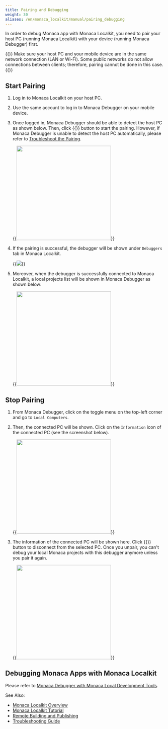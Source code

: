 ```yaml
---
title: Pairing and Debugging
weight: 30
aliases: /en/monaca_localkit/manual/pairing_debugging
---
```


In order to debug Monaca app with Monaca Localkit, you need to pair your
host PC (running Monaca Localkit) with your device (running Monaca
Debugger) first.

{{<note>}}
    Make sure your host PC and your mobile device are in the same network connection (LAN or Wi-Fi). Some public networks do not allow connections between clients; therefore, pairing cannot be done in this case.
{{</note>}}

## Start Pairing

1.  Log in to Monaca Localkit on your host PC.
2.  Use the same account to log in to Monaca Debugger on your mobile
    device.
3.  Once logged in, Monaca Debugger should be able to detect the host PC
    as shown below. Then, click {{<guilabel name="Pair">}} button to start the pairing.
    However, if Monaca Debugger is unable to detect the host PC
    automatically, please refer to [Troubleshoot the Pairing](/en/products_guide/debugger/troubleshooting/#fail-to-pair-monaca-debugger).

    {{<img src="/images/monaca_localkit/manual/pairing_debugging/1.png" width="300">}}

4.  If the pairing is successful, the debugger will be shown under `Debuggers` tab in Monaca Localkit.

    {{<img src="/images/monaca_localkit/manual/pairing_debugging/2.png">}}

5.  Moreover, when the debugger is successfully connected to Monaca
    Localkit, a local projects list will be shown in Monaca Debugger as
    shown below:

    {{<img src="/images/monaca_localkit/manual/pairing_debugging/3.png" width="300">}}

## Stop Pairing

1.  From Monaca Debugger, click on the toggle menu on the top-left corner and go to `Local Computers`.
2.  Then, the connected PC will be shown. Click on the `Information` icon of the connected PC (see the screenshot below).

    {{<img src="/images/monaca_localkit/manual/pairing_debugging/4.png" width="300">}}

3.  The information of the connected PC will be shown here. Click {{<guilabel name="Unpair this computer">}} button to disconnect from the selected PC. Once you unpair, you can't debug your local Monaca projects with this debugger anymore unless you pair it again.

    {{<img src="/images/monaca_localkit/manual/pairing_debugging/5.png" width="300">}}

## Debugging Monaca Apps with Monaca Localkit

Please refer to [Monaca Debugger with Monaca Local Development Tools](/en/products_guide/debugger/debug/#monaca-debugger-with-monaca-local-development-tools).


See Also:

- [Monaca Localkit Overview](../overview)
- [Monaca Localkit Tutorial](../tutorial)
- [Remote Building and Publishing](../build_publish)
- [Troubleshooting Guide](../troubleshooting)
